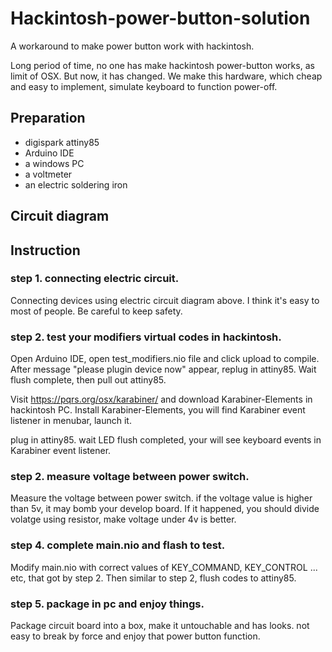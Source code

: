 # Hackintosh-power-button-solution
A workaround to make power button work with hackintosh.

Long period of time, no one has make hackintosh power-button works, as limit of OSX. But now, it has changed. We make this hardware, which cheap and easy to implement, simulate keyboard to function power-off.

## Preparation

+ digispark attiny85
+ Arduino IDE
+ a windows PC
+ a voltmeter
+ an electric soldering iron

## Circuit diagram


## Instruction

### step 1. connecting electric circuit.

  Connecting devices using electric circuit diagram above. I think it's easy to most of people. Be careful to keep safety.

### step 2. test your modifiers virtual codes in hackintosh.

  Open Arduino IDE, open test_modifiers.nio file and click upload to compile. After message "please plugin device now" appear, replug in attiny85. Wait flush complete, then pull out attiny85.

  Visit https://pqrs.org/osx/karabiner/ and download Karabiner-Elements in hackintosh PC. Install Karabiner-Elements, you will find Karabiner event listener in menubar, launch it.

  plug in attiny85. wait LED flush completed, your will see keyboard events in Karabiner event listener.

### step 2. measure voltage between power switch.

  Measure the voltage between power switch. if the voltage value is higher than 5v, it may bomb your develop board. If it happened, you should divide volatge using resistor, make voltage under 4v is better.

### step 4. complete main.nio and flash to test.

  Modify main.nio with correct values of KEY_COMMAND, KEY_CONTROL ... etc, that got by step 2. Then similar to step 2, flush codes to attiny85.

### step 5. package in pc and enjoy things.

  Package circuit board into a box, make it untouchable and has looks. not easy to break by force and enjoy that power button function.
